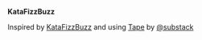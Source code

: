 **KataFizzBuzz**

Inspired by [KataFizzBuzz](http://codingdojo.org/cgi-bin/index.pl?KataFizzBuzz) and using [Tape](https://www.npmjs.com/package/tape) by [@substack](https://www.npmjs.com/~substack)